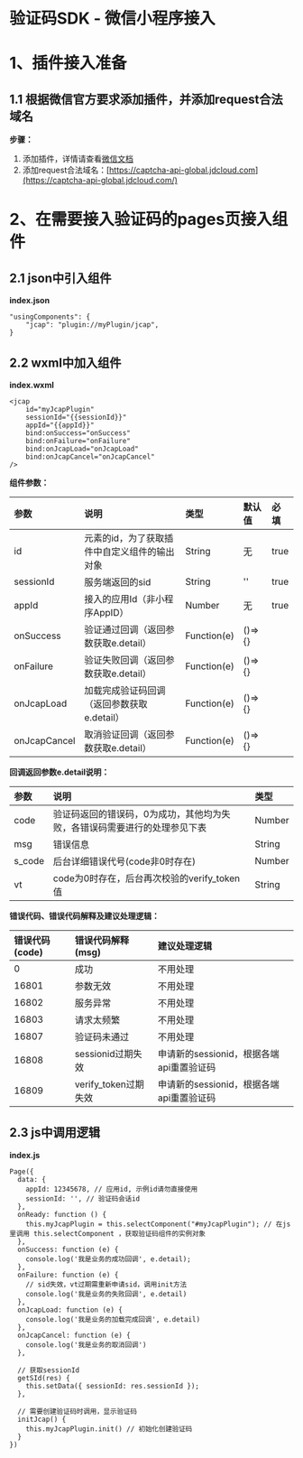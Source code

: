 # 验证码SDK - 微信小程序接入

# 1、插件接入准备

## 1.1 根据微信官方要求添加插件，并添加request合法域名

**步骤：**

1. 添加插件，详情请查看[微信文档](https://developers.weixin.qq.com/miniprogram/dev/framework/plugin/using.html)
2. 添加request合法域名：[https://captcha-api-global.jdcloud.com](https://captcha-api-global.jdcloud.com/)

# 2、在需要接入验证码的pages页接入组件

## 2.1 json中引入组件

**index.json**

```
"usingComponents": {
    "jcap": "plugin://myPlugin/jcap",
}
```

## 2.2 wxml中加入组件

**index.wxml**

```
<jcap
    id="myJcapPlugin"
    sessionId="{{sessionId}}"
    appId="{{appId}}"
    bind:onSuccess="onSuccess"
    bind:onFailure="onFailure"
    bind:onJcapLoad="onJcapLoad"
    bind:onJcapCancel="onJcapCancel"
/>
```

**组件参数：**

| 参数         | 说明                                         | 类型        | 默认值 | 必填 |
| :----------- | :------------------------------------------- | :---------- | :----- | :--- |
| id           | 元素的id，为了获取插件中自定义组件的输出对象 | String      | 无     | true |
| sessionId    | 服务端返回的sid                              | String      | ''     | true |
| appId        | 接入的应用Id（非小程序AppID）                | Number      | 无     | true |
| onSuccess    | 验证通过回调（返回参数获取e.detail）         | Function(e) | ()=>{} |      |
| onFailure    | 验证失败回调（返回参数获取e.detail）         | Function(e) | ()=>{} |      |
| onJcapLoad   | 加载完成验证码回调（返回参数获取e.detail）   | Function(e) | ()=>{} |      |
| onJcapCancel | 取消验证回调（返回参数获取e.detail）         | Function(e) | ()=>{} |      |

**回调返回参数e.detail说明：**

| 参数   | 说明                                                         | 类型   |
| :----- | :----------------------------------------------------------- | :----- |
| code   | 验证码返回的错误码，0为成功，其他均为失败，各错误码需要进行的处理参见下表 | Number |
| msg    | 错误信息                                                     | String |
| s_code | 后台详细错误代号(code非0时存在)                              | Number |
| vt     | code为0时存在，后台再次校验的verify_token值                  | String |

**错误代码、错误代码解释及建议处理逻辑：**

| 错误代码(code) | 错误代码解释(msg)    | 建议处理逻辑                             |
| :------------- | :------------------- | :--------------------------------------- |
| 0              | 成功                 | 不用处理                                 |
| 16801          | 参数无效             | 不用处理                                 |
| 16802          | 服务异常             | 不用处理                                 |
| 16803          | 请求太频繁           | 不用处理                                 |
| 16807          | 验证码未通过         | 不用处理                                 |
| 16808          | sessionid过期失效    | 申请新的sessionid，根据各端api重置验证码 |
| 16809          | verify_token过期失效 | 申请新的sessionid，根据各端api重置验证码 |



## 2.3 js中调用逻辑

**index.js**

```
Page({
  data: {
    appId: 12345678, // 应用id, 示例id请勿直接使用
    sessionId: '', // 验证码会话id
  },
  onReady: function () {
    this.myJcapPlugin = this.selectComponent("#myJcapPlugin"); // 在js里调用 this.selectComponent ，获取验证码组件的实例对象
  },
  onSuccess: function (e) {
    console.log('我是业务的成功回调', e.detail);
  },
  onFailure: function (e) {
    // sid失效，vt过期需重新申请sid，调用init方法
    console.log('我是业务的失败回调', e.detail)
  },
  onJcapLoad: function (e) {
    console.log('我是业务的加载完成回调', e.detail)
  },
  onJcapCancel: function (e) {
    console.log('我是业务的取消回调')
  },
   
  // 获取sessionId
  getSId(res) {
    this.setData({ sessionId: res.sessionId });
  },
 
  // 需要创建验证码时调用，显示验证码
  initJcap() {
    this.myJcapPlugin.init() // 初始化创建验证码
  }
})
```

